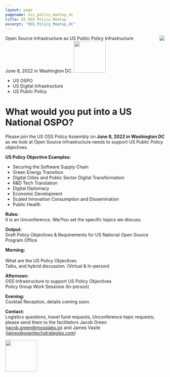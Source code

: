 ```yaml
---
layout: page
pagename: oss_policy_meetup_dc
title: US OSS Policy Meetup
excerpt: "OSS_Policy_Meetup_DC"
---
```


<img src="{{ ASSET_PATH }}/assets/images/InfrastructureUSOSPO.png" style="float:right;max-width:300px;" />

Open Source Infrastructure as US Public Policy Infrastructure<br>
June 8, 2022 in Washington DC.
<a href="https://www.eventbrite.com/preview?eid=180207494467/"><img src="{{ ASSET_PATH }}/assets/images/register.png" width="100"/></a>

- US OSPO
- US Digital Infrastructure 
- US Public Policy

# What would you put into a US National OSPO?

Please join the US OSS Policy Assembly on **June 8, 2022 in Washington DC** as we look at Open Source infrastructure needs to support US Public Policy objectives. 


**US Policy Objective Examples:**<br>
- Securing the Software Supply Chain
- Green Energy Transition
- Digital Cities and Public Sector Digital Transformation
- R&D Tech Translation
- Digital Diplomacy
- Economic Development
- Scaled Innovation Consumption and Dissemination
- Public Health

**Rules:**  <br>
It is an Unconference.  We/You set the specific topics we discuss.<br>

**Output:**  <br>
Draft Policy Objectives & Requirements for US National Open Source Program Office

**Morning:**  <br>  	
What are the US Policy Objectives <br>
Talks, and hybrid discussion. (Virtual & In-person)<br>

**Afternoon:** 	<br>
OSS Infrastructure to support US Policy Objectives <br>
Policy Group Work Sessions (In-person)<br>

**Evening:** 	<br>
Cocktail Reception, details coming soon.

**Contact:** <br>
Logistics questions, travel fund requests, Unconference topic requests; please send them to the facilitators Jacob Green (<a href="mailto:jacob.green@mosslabs.io">jacob.green@mosslabs.io</a>) and James Vasile (<a href="mailto:james@opentechstrategies.com">james@opentechstrategies.com</a>)

<a href="https://www.eventbrite.com/preview?eid=180207494467/"><img src="{{ ASSET_PATH }}/assets/images/register.png" width="100"/></a>

